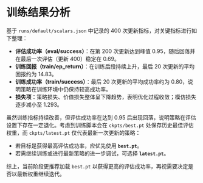 # 训练结果分析

基于 `runs/default/scalars.json` 中记录的 400 次更新指标，对关键指标进行如下整理：

- **评估成功率（eval/success）**：在第 200 次更新达到峰值 0.95，随后回落并在最后一次评估（更新 400）稳定在 0.69。
- **训练回报（train/ep_return）**：在训练后段持续上升，最后 20 次更新的平均回报约为 14.83。
- **训练成功率（train/success）**：最后 20 次更新的平均成功率约为 0.80，说明策略在训练环境中仍保持较高成功率。
- **损失项**：策略损失、价值损失整体呈下降趋势，表明优化过程收敛；模仿损失逐步减小至 1.293。

虽然训练指标持续改善，但评估成功率在达到 0.95 后出现回落，说明策略在评估设置下存在一定退化。考虑到训练脚本会在 `ckpts/best.pt` 处保存历史最佳评估权重，而 `ckpts/latest.pt` 仅代表最新一次更新的策略：

- 若目标是获得最高评估成功率，应优先使用 **`best.pt`**。
- 若需继续训练或进行最新策略的进一步调试，可选择 **`latest.pt`**。

综上，当前阶段更推荐加载 `best.pt` 以获得更高的评估成功率，再视需要决定是否以最新权重继续迭代。

